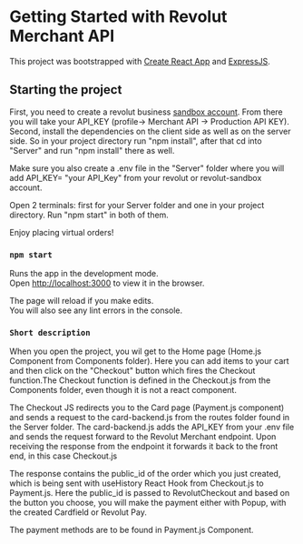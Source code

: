 # Getting Started with Revolut Merchant API

This project was bootstrapped with [Create React App](https://github.com/facebook/create-react-app) and [ExpressJS](https://expressjs.com/en/starter/installing.html).

## Starting the project

First, you need to create a revolut business [sandbox account](https://sandbox-business.revolut.com/signin?rr=d8dea). From there you will take your API_KEY (profile-> Merchant API -> Production API KEY). 
Second, install the dependencies on the client side as well as on the server side.
So in your project directory run "npm install", after that cd into "Server" and run "npm install" there as well.

Make sure you also create a .env file in the "Server" folder where you will add API_KEY= "your API_Key" from your revolut or revolut-sandbox account.

Open 2 terminals: first for your Server folder and one in your project directory. Run "npm start" in both of them.

Enjoy placing virtual orders!


### `npm start`

Runs the app in the development mode.\
Open [http://localhost:3000](http://localhost:3000) to view it in the browser.

The page will reload if you make edits.\
You will also see any lint errors in the console.

### `Short description`

When you open the project, you wil get to the Home page (Home.js Component from Components folder). Here you can add items to your cart and then click on the "Checkout" button which fires the Checkout function.The Checkout function is defined in the Checkout.js from the Components folder, even though it is not a react component.

The Checkout JS redirects you to the Card page (Payment.js component) and sends a request to the card-backend.js from the routes folder found in the Server folder. The card-backend.js adds the API_KEY from your .env file and sends the request forward to the Revolut Merchant endpoint. Upon receiving the response from the endpoint it forwards it back to the front end, in this case Checkout.js

The response contains the public_id of the order which you just created, which is being sent with useHistory React Hook  from Checkout.js to Payment.js. Here the public_id is passed to RevolutCheckout and based on the button you choose, you will make the payment either with Popup, with the created Cardfield or Revolut Pay.

The payment methods are to be found in Payment.js Component.
